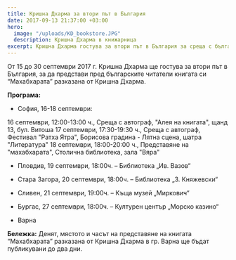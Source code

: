 ```yaml
---
title: Кришна Дхарма за втори път в България
date: 2017-09-13 21:37:00 +03:00
hero:
  image: "/uploads/KD_bookstore.JPG"
  description: Кришна Дхарма в книжарница
excerpt: Кришна Дхарма гостува за втори път в България за среща с българските читатели
---
```


От 15 до 30 септември 2017 г. Кришна Дхарма ще гостува за втори път в България, за да представи пред българските читатели книгата си “Махабхарата” разказана от Кришна Дхарма.

**Програма:**

* София, 16-18 септември:

16 септември, 12:00-13:00 ч., Среща с автограф, "Алея на книгата", щанд 13, бул. Витоша
17 септември, 17:30-19:30 ч., Среща с автограф, Фестивал "Ратха Ятра", Борисова градина - Лятна сцена, шатра "Литература"
18 септември, 18:00-20:00 ч., Представяне на "махабхарата", Столична библиотека, зала "Вяра"

* Пловдив, 19 септември, 18:00ч. – Библиотека „Ив. Вазов“ 
 
* Стара Загора, 20 септември, 18:00ч. – Библиотека „З. Княжевски“

* Сливен, 21 септември, 19:00ч. – Къща музей „Миркович“  

* Бургас, 27 септември, 18:00ч. – Културен център „Морско казино“ 

* Варна 

**Бележка:** Денят, мястото и часът на представяне на книгата  “Махабхарата” разказана от Кришна Дхарма в гр. Варна ще бъдат публикувани до два дни.
